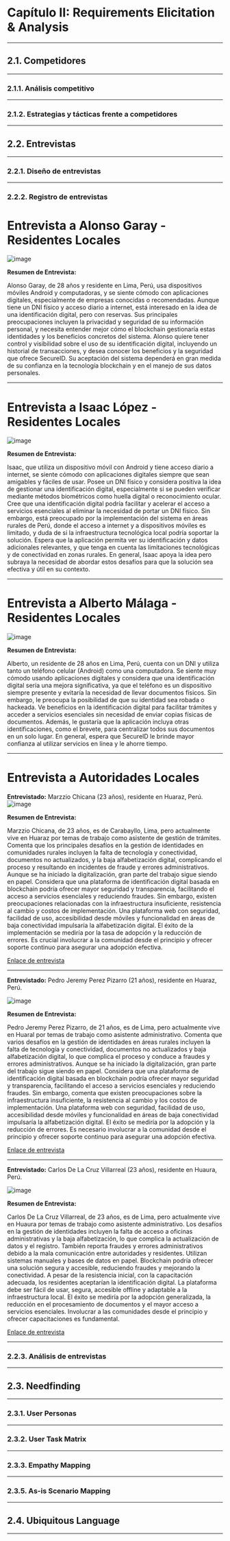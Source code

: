 # Capítulo II: Requirements Elicitation & Analysis
---
## 2.1. Competidores
---
### 2.1.1. Análisis competitivo
---
### 2.1.2. Estrategias y tácticas frente a competidores
---
## 2.2. Entrevistas
---
### 2.2.1. Diseño de entrevistas
---
### 2.2.2. Registro de entrevistas
# Entrevista a Alonso Garay - Residentes Locales

![image](https://github.com/user-attachments/assets/e971781e-3295-4c5f-bee8-cc700139fced)


**Resumen de Entrevista:**

Alonso Garay, de 28 años y residente en Lima, Perú, usa dispositivos móviles Android y computadoras, y se siente cómodo con aplicaciones digitales, especialmente de empresas conocidas o recomendadas. Aunque tiene un DNI físico y acceso diario a internet, está interesado en la idea de una identificación digital, pero con reservas. Sus principales preocupaciones incluyen la privacidad y seguridad de su información personal, y necesita entender mejor cómo el blockchain gestionaría estas identidades y los beneficios concretos del sistema. Alonso quiere tener control y visibilidad sobre el uso de su identificación digital, incluyendo un historial de transacciones, y desea conocer los beneficios y la seguridad que ofrece SecureID. Su aceptación del sistema dependerá en gran medida de su confianza en la tecnología blockchain y en el manejo de sus datos personales.

---

# Entrevista a Isaac López - Residentes Locales

![image](https://github.com/user-attachments/assets/7a72c263-51ea-4ca0-af60-25730d20ae6f)


**Resumen de Entrevista:**

Isaac, que utiliza un dispositivo móvil con Android y tiene acceso diario a internet, se siente cómodo con aplicaciones digitales siempre que sean amigables y fáciles de usar. Posee un DNI físico y considera positiva la idea de gestionar una identificación digital, especialmente si se pueden verificar mediante métodos biométricos como huella digital o reconocimiento ocular. Cree que una identificación digital podría facilitar y acelerar el acceso a servicios esenciales al eliminar la necesidad de portar un DNI físico. Sin embargo, está preocupado por la implementación del sistema en áreas rurales de Perú, donde el acceso a internet y a dispositivos móviles es limitado, y duda de si la infraestructura tecnológica local podría soportar la solución. Espera que la aplicación permita ver su identificación y datos adicionales relevantes, y que tenga en cuenta las limitaciones tecnológicas y de conectividad en zonas rurales. En general, Isaac apoya la idea pero subraya la necesidad de abordar estos desafíos para que la solución sea efectiva y útil en su contexto.

---

# Entrevista a Alberto Málaga - Residentes Locales

![image](https://github.com/user-attachments/assets/02eae221-578d-487c-b3db-1dfb3606c3d9)


**Resumen de Entrevista:**

Alberto, un residente de 28 años en Lima, Perú, cuenta con un DNI y utiliza tanto un teléfono celular (Android) como una computadora. Se siente muy cómodo usando aplicaciones digitales y considera que una identificación digital sería una mejora significativa, ya que el teléfono es un dispositivo siempre presente y evitaría la necesidad de llevar documentos físicos. Sin embargo, le preocupa la posibilidad de que su identidad sea robada o hackeada. Ve beneficios en la identificación digital para facilitar trámites y acceder a servicios esenciales sin necesidad de enviar copias físicas de documentos. Además, le gustaría que la aplicación incluya otras identificaciones, como el brevete, para centralizar todos sus documentos en un solo lugar. En general, espera que SecureID le brinde mayor confianza al utilizar servicios en línea y le ahorre tiempo.

---

# Entrevista a Autoridades Locales

**Entrevistado:** Marzzio Chicana (23 años), residente en Huaraz, Perú.
![image](https://github.com/user-attachments/assets/c7f38635-d553-4468-ba71-96d82793e518)

**Resumen de Entrevista:**

Marzzio Chicana, de 23 años, es de Carabayllo, Lima, pero actualmente vive en Huaraz por temas de trabajo como asistente de gestión de trámites. Comenta que los principales desafíos en la gestión de identidades en comunidades rurales incluyen la falta de tecnología y conectividad, documentos no actualizados, y la baja alfabetización digital, complicando el proceso y resultando en incidentes de fraude y errores administrativos. Aunque se ha iniciado la digitalización, gran parte del trabajo sigue siendo en papel. Considera que una plataforma de identificación digital basada en blockchain podría ofrecer mayor seguridad y transparencia, facilitando el acceso a servicios esenciales y reduciendo fraudes. Sin embargo, existen preocupaciones relacionadas con la infraestructura insuficiente, resistencia al cambio y costos de implementación. Una plataforma web con seguridad, facilidad de uso, accesibilidad desde móviles y funcionalidad en áreas de baja conectividad impulsaría la alfabetización digital. El éxito de la implementación se mediría por la tasa de adopción y la reducción de errores. Es crucial involucrar a la comunidad desde el principio y ofrecer soporte continuo para asegurar una adopción efectiva.

[Enlace de entrevista](https://youtu.be/8d13tOoYeNU)

---

**Entrevistado:** Pedro Jeremy Perez Pizarro (21 años), residente en Huaraz, Perú.

![image](https://github.com/user-attachments/assets/489545a6-feea-42ad-aed3-21a637a7f07f)

**Resumen de Entrevista:**

Pedro Jeremy Perez Pizarro, de 21 años, es de Lima, pero actualmente vive en Huaral por temas de trabajo como asistente administrativo. Comenta que varios desafíos en la gestión de identidades en áreas rurales incluyen la falta de tecnología y conectividad, documentos no actualizados y baja alfabetización digital, lo que complica el proceso y conduce a fraudes y errores administrativos. Aunque se ha iniciado la digitalización, gran parte del trabajo sigue siendo en papel. Considera que una plataforma de identificación digital basada en blockchain podría ofrecer mayor seguridad y transparencia, facilitando el acceso a servicios esenciales y reduciendo fraudes. Sin embargo, comenta que existen preocupaciones sobre la infraestructura insuficiente, la resistencia al cambio y los costos de implementación. Una plataforma web con seguridad, facilidad de uso, accesibilidad desde móviles y funcionalidad en áreas de baja conectividad impulsaría la alfabetización digital. El éxito se mediría por la adopción y la reducción de errores. Es necesario involucrar a la comunidad desde el principio y ofrecer soporte continuo para asegurar una adopción efectiva.

[Enlace de entrevista](https://youtu.be/e1vgjb8C57A)

---

**Entrevistado:** Carlos De La Cruz Villarreal (23 años), residente en Huaura, Perú.

![image](https://github.com/user-attachments/assets/0f22d256-9fe2-43d8-92d5-747f0b04d997)

**Resumen de Entrevista:**

Carlos De La Cruz Villarreal, de 23 años, es de Lima, pero actualmente vive en Huaura por temas de trabajo como asistente administrativo. Los desafíos en la gestión de identidades incluyen la falta de acceso a oficinas administrativas y la baja alfabetización, lo que complica la actualización de datos y el registro. También reporta fraudes y errores administrativos debido a la mala comunicación entre autoridades y residentes. Utilizan sistemas manuales y bases de datos en papel. Blockchain podría ofrecer una solución segura y accesible, reduciendo fraudes y mejorando la conectividad. A pesar de la resistencia inicial, con la capacitación adecuada, los residentes aceptarían la identificación digital. La plataforma debe ser fácil de usar, segura, accesible offline y adaptable a la infraestructura local. El éxito se mediría por la adopción generalizada, la reducción en el procesamiento de documentos y el mayor acceso a servicios esenciales. Involucrar a las comunidades desde el principio y ofrecer capacitaciones es fundamental.

[Enlace de entrevista](https://youtu.be/uWvaNCijwy8)

---
### 2.2.3. Análisis de entrevistas
---
## 2.3. Needfinding
---
### 2.3.1. User Personas
---
### 2.3.2. User Task Matrix
---
### 2.3.3. Empathy Mapping
---
### 2.3.5. As-is Scenario Mapping
---
## 2.4. Ubiquitous Language
---
